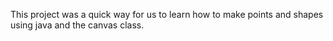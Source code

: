 This project was a quick way for us to learn how to make points and shapes using java and the canvas class.
